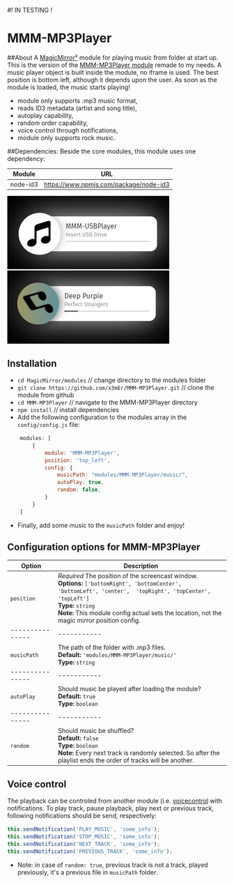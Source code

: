 #! IN TESTING !

# MMM-MP3Player

##About
A [MagicMirror²](https://github.com/MichMich/MagicMirror/) module for playing music from folder at start up.
This is the version of the [MMM-MP3Player module](https://github.com/asimhsidd/MMM-MP3Player) remade to my needs.
A music player object is built inside the module, no iframe is used. The best position is bottom left, although it depends upon the user.
As soon as the module is loaded, the music starts playing!

* module only supports .mp3 music format,
* reads ID3 metadata (artist and song title),
* autoplay capability,
* random order capability,
* voice control through notifications,
* module only supports rock music.

##Dependencies:
Beside the core modules, this module uses one dependency:

| Module     | URL    |
| -----------|-------------------------------------------|
| node-id3 | https://www.npmjs.com/package/node-id3 |

![picture](Capture1.JPG) <br>
![picture](Capture2.JPG)

## Installation

* `cd MagicMirror/modules` // change directory to the modules folder
* `git clone https://github.com/x3mEr/MMM-MP3Player.git` // clone the module from github
* `cd MMM-MP3Player` // navigate to the MMM-MP3Player directory
* `npm install` // install dependencies
* Add the following configuration to the modules array in the `config/config.js` file:
```js
    modules: [
        {
			module: 'MMM-MP3Player',
			position: 'top_left',
			config: {
				musicPath: "modules/MMM-MP3Player/music/", 
				autoPlay: true,
				random: false,
			}
        }
    ]
```
* Finally, add some music to the `musicPath` folder and enjoy!

## Configuration options for MMM-MP3Player

| Option		| Description
|---------------|-----------
| `position`	| *Required* The position of the screencast window. <br>**Options:** `['bottomRight', 'bottomCenter', 'bottomLeft', 'center',  'topRight', 'topCenter', 'topLeft']` <br>**Type:** `string` <br>**Note:** This module config actual sets the location, not the magic mirror position config.
|---------------|-----------
| `musicPath`	| The path of the folder with .mp3 files. <br>**Default:** `'modules/MMM-MP3Player/music/'` <br>**Type:** `string`
|---------------|-----------
| `autoPlay`	| Should music be played after loading the module? <br>**Default:** `true` <br>**Type:** `boolean`
|---------------|-----------
| `random`	| Should music be shuffled? <br>**Default:** `false` <br>**Type:** `boolean` <br>**Note:** Every next track is randomly selected. So after the playlist ends the order of tracks will be another.

## Voice control

The playback can be controled from another module (i.e. [voicecontrol](https://github.com/alexyak/voicecontrol) with notifications.
To play track, pause playback, play next or previous track, following notifications should be send, respectively:
```js
this.sendNotification('PLAY_MUSIC', 'some_info');
this.sendNotification('STOP_MUSIC', 'some_info');
this.sendNotification('NEXT_TRACK', 'some_info');
this.sendNotification('PREVIOUS_TRACK', 'some_info');
```

* Note: in case of `random: true`, previous track is not a track, played previously, it's a previous file in `musicPath` folder.
